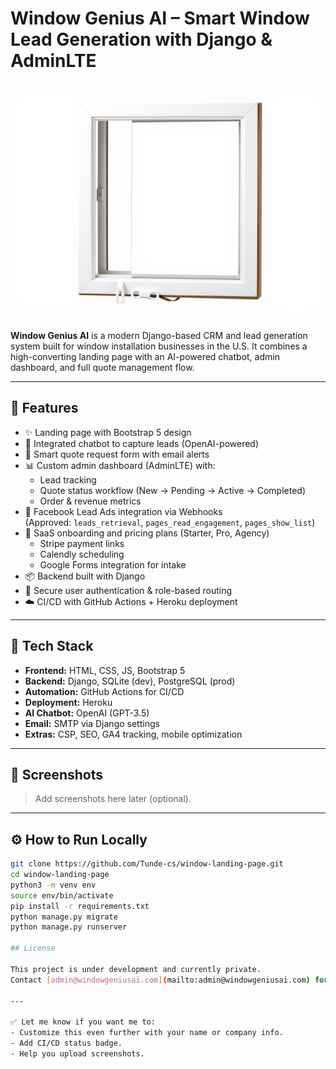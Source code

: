 # Window Genius AI – Smart Window Lead Generation with Django & AdminLTE

![Landing Screenshot](https://github.com/Tunde-cs/window-landing-page/blob/main/static/assets/img/window-2.jpg)

**Window Genius AI** is a modern Django-based CRM and lead generation system built for window installation businesses in the U.S. It combines a high-converting landing page with an AI-powered chatbot, admin dashboard, and full quote management flow.

---

## 🚀 Features

- ✨ Landing page with Bootstrap 5 design
- 💬 Integrated chatbot to capture leads (OpenAI-powered)
- 📩 Smart quote request form with email alerts
- 📊 Custom admin dashboard (AdminLTE) with:
  - Lead tracking
  - Quote status workflow (New → Pending → Active → Completed)
  - Order & revenue metrics
- 🔗 Facebook Lead Ads integration via Webhooks  
  (Approved: `leads_retrieval`, `pages_read_engagement`, `pages_show_list`)
- 🧠 SaaS onboarding and pricing plans (Starter, Pro, Agency)
  - Stripe payment links
  - Calendly scheduling
  - Google Forms integration for intake
- 📦 Backend built with Django
- 🔐 Secure user authentication & role-based routing
- ☁️ CI/CD with GitHub Actions + Heroku deployment

---


## 🧠 Tech Stack

- **Frontend:** HTML, CSS, JS, Bootstrap 5
- **Backend:** Django, SQLite (dev), PostgreSQL (prod)
- **Automation:** GitHub Actions for CI/CD
- **Deployment:** Heroku
- **AI Chatbot:** OpenAI (GPT-3.5)
- **Email:** SMTP via Django settings
- **Extras:** CSP, SEO, GA4 tracking, mobile optimization

---

## 📸 Screenshots

> Add screenshots here later (optional).

---

## ⚙️ How to Run Locally

```bash
git clone https://github.com/Tunde-cs/window-landing-page.git
cd window-landing-page
python3 -m venv env
source env/bin/activate
pip install -r requirements.txt
python manage.py migrate
python manage.py runserver

## License

This project is under development and currently private.  
Contact [admin@windowgeniusai.com](mailto:admin@windowgeniusai.com) for demo access or collaboration.

---

✅ Let me know if you want me to:
- Customize this even further with your name or company info.
- Add CI/CD status badge.
- Help you upload screenshots.

